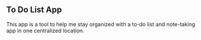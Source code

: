 ## To Do List App

This app is a tool to help me stay organized with a to-do list and note-taking app in one centralized location. 

